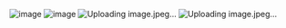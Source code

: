 ![image](https://github.com/user-attachments/assets/f5166788-fb48-4789-8814-363ee2395d59)
![image](https://github.com/user-attachments/assets/f5166788-fb48-4789-8814-363ee2395d59)
![Uploading image.jpeg…]()
![Uploading image.jpeg…]()
